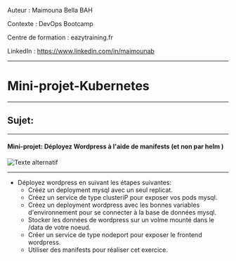 
Auteur : Maimouna Bella BAH

Contexte : DevOps Bootcamp

Centre de formation : eazytraining.fr

LinkedIn : https://www.linkedin.com/in/maimounab

-------
# Mini-projet-Kubernetes

-----
## Sujet:
-----

#### Mini-projet: Déployez Wordpress à l'aide de manifests (et non par helm )
![Texte alternatif](file:///home/bella/Documents/bootcamp/Kubernetes/images.jpeg)


-------
*  Déployez wordpress en suivant les étapes suivantes:
    * Créez un deployment mysql avec un seul replicat.
    * Créez un service de type clusteriP pour exposer vos pods mysql.
    * Créez un deployment wordpress avec les bonnes variables d'environnement pour se connecter à la base de données mysql.
    * Stocker les données de wordpress sur un volme mounté dans le /data de votre noeud.
    * Créer un service de type nodeport pour exposer le frontend wordpress.
    * Utiliser des manifests pour réaliser cet exercice.
